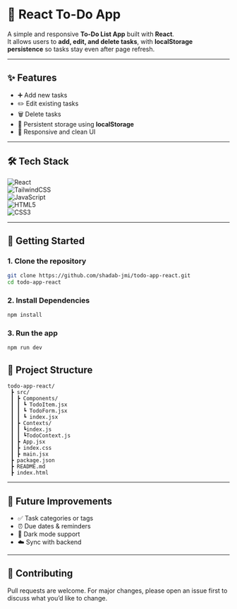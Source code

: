 # 📝 React To-Do App  

A simple and responsive **To-Do List App** built with **React**.  
It allows users to **add, edit, and delete tasks**, with **localStorage persistence** so tasks stay even after page refresh.  

---

## ✨ Features  
- ➕ Add new tasks  
- ✏️ Edit existing tasks  
- 🗑️ Delete tasks  
- 💾 Persistent storage using **localStorage**  
- 📱 Responsive and clean UI  

---

## 🛠️ Tech Stack  

![React](https://img.shields.io/badge/React-20232A?style=for-the-badge&logo=react&logoColor=61DAFB)  
![TailwindCSS](https://img.shields.io/badge/TailwindCSS-38B2AC?style=for-the-badge&logo=tailwind-css&logoColor=white)  
![JavaScript](https://img.shields.io/badge/JavaScript-ES6+-F7DF1E?style=for-the-badge&logo=javascript&logoColor=black)  
![HTML5](https://img.shields.io/badge/HTML5-E34F26?style=for-the-badge&logo=html5&logoColor=white)  
![CSS3](https://img.shields.io/badge/CSS3-1572B6?style=for-the-badge&logo=css3&logoColor=white)  
  

---

## 🚀 Getting Started  

### 1. Clone the repository  
```bash
git clone https://github.com/shadab-jmi/todo-app-react.git
cd todo-app-react
```

### 2. Install Dependencies
```bash
npm install
```

### 3. Run the app
```bash
npm run dev
```

## 📂 Project Structure

```plaintext
todo-app-react/
 ┣ src/
 ┃ ┣ Components/
 ┃ ┃ ┗ TodoItem.jsx
 ┃ ┃ ┗ TodoForm.jsx
 ┃ ┃ ┗ index.jsx
 ┃ ┣ Contexts/
 ┃ ┃ ┗index.js
 ┃ ┃ ┗TodoContext.js
 ┃ ┣ App.jsx
 ┃ ┣ index.css
 ┃ ┣ main.jsx
 ┣ package.json
 ┣ README.md
 ┣ index.html
 ```
---

## 🌟 Future Improvements

- ✅ Task categories or tags
- ⏰ Due dates & reminders
- 🌙 Dark mode support
- ☁️ Sync with backend

---

## 🤝 Contributing

Pull requests are welcome. For major changes, please open an issue first to discuss what you’d like to change.
